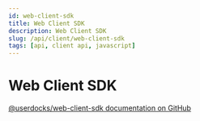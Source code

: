 ```yaml
---
id: web-client-sdk
title: Web Client SDK
description: Web Client SDK
slug: /api/client/web-client-sdk
tags: [api, client api, javascript]
---
```


# Web Client SDK

[@userdocks/web-client-sdk documentation on GitHub](https://github.com/userdocks/web-client-sdk#userdocksweb-client-sdk)